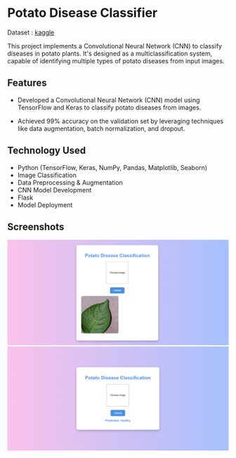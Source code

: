 
# Potato Disease Classifier


Dataset : [kaggle](https://www.kaggle.com/datasets/arjuntejaswi/plant-village)

This project implements a Convolutional Neural Network (CNN) to classify diseases in potato plants. It's designed as a multiclassification system, capable of identifying multiple types of potato diseases from input images.

## Features

- Developed a Convolutional Neural Network (CNN) model using TensorFlow and Keras to classify potato diseases from images.

- Achieved 99% accuracy on the validation set by leveraging techniques like data augmentation, batch normalization, and dropout.

## Technology Used
* Python (TensorFlow, Keras, NumPy, Pandas, Matplotlib, Seaborn)
* Image Classification
* Data Preprocessing & Augmentation
* CNN Model Development
* Flask
* Model Deployment

## Screenshots
![1.1](Screenshots\1.png)
![1.2](Screenshots\2.png)
